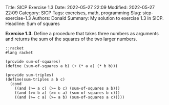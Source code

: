 Title: SICP Exercise 1.3
Date: 2022-05-27 22:09
Modified: 2022-05-27 22:09
Category: SICP
Tags: exercises, math, programming
Slug: sicp-exercise-1.3
Authors: Donald
Summary: My solution to exercise 1.3 in SICP.
Headline: Sum of squares

**Exercise 1.3.**  Define a procedure that takes three numbers as arguments and returns the sum of the squares of the two larger numbers.

	::racket
	#lang racket

	(provide sum-of-squares)
	(define (sum-of-squares a b) (+ (* a a) (* b b)))  

	(provide sum-triples)
	(define(sum-triples a b c)
	  (cond
	    ((and (>= a c) (>= b c) (sum-of-squares a b)))
	    ((and (>= b a) (>= c a) (sum-of-squares b c)))
	    ((and (>= c a) (>= a b) (sum-of-squares a c)))))


